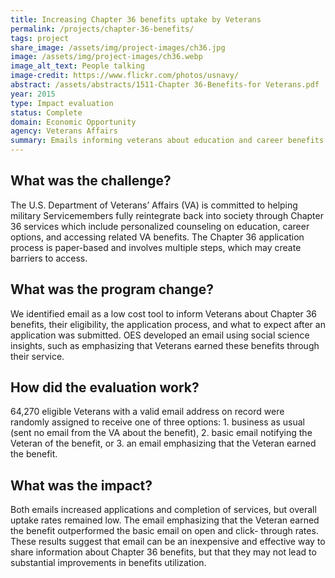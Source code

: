 ```yaml
---
title: Increasing Chapter 36 benefits uptake by Veterans
permalink: /projects/chapter-36-benefits/
tags: project
share_image: /assets/img/project-images/ch36.jpg
image: /assets/img/project-images/ch36.webp
image_alt_text: People talking
image-credit: https://www.flickr.com/photos/usnavy/
abstract: /assets/abstracts/1511-Chapter 36-Benefits-for Veterans.pdf
year: 2015
type: Impact evaluation
status: Complete
domain: Economic Opportunity
agency: Veterans Affairs
summary: Emails informing veterans about education and career benefits increased applications
---
```

## What was the challenge?
The U.S. Department of Veterans’ Affairs (VA) is committed to helping military Servicemembers fully reintegrate back into society through Chapter 36 services which include personalized counseling on education, career options, and accessing related VA benefits. The Chapter 36 application process is paper-based and involves multiple steps, which may create barriers to access. 

## What was the program change?
We identified email as a low cost tool to inform Veterans about Chapter 36 benefits, their eligibility, the application process, and what to expect after an application was submitted. OES developed an email using social science insights, such as emphasizing that Veterans earned these benefits through their service.

## How did the evaluation work?
64,270 eligible Veterans with a valid email address on record were randomly assigned to receive one of three options: 1. business as usual (sent no email from the VA about the benefit), 2. basic email notifying the Veteran of the benefit, or 3. an email emphasizing that the Veteran earned the benefit.

## What was the impact?
Both emails increased applications and completion of services, but overall uptake rates remained low. The email emphasizing that the Veteran earned the benefit outperformed the basic email on open and click- through rates. These results suggest that email can be an inexpensive and effective way to share information about Chapter 36 benefits, but that they may not lead to substantial improvements in benefits utilization.
